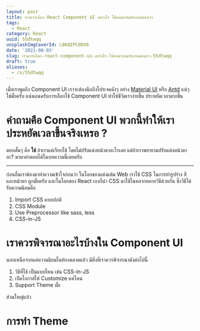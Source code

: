 ```yaml
---
layout: post
title: เราควรเลือก React Component UI อย่างไร ให้เหมาะสมกับงานของเรา
tags:
  - React
category: React
uuid: 55dtwqq
unsplashImgCoverId: L8KQIPCODV8
date: '2021-08-03'
slug: เราควรเลือก-react-component-ui-อย่างไร-ให้เหมาะสมกับงานของเรา-55dtwqq
draft: true
aliases:
  - /s/55dtwqq
---
```



เมื่อเราพูดถึง Component UI เราจะต้องนึกถึงโปรเจคดังๆ อย่าง [Material UI](https://material-ui.com/) หรือ [Antd](https://ant.design/) แน่ๆ ใช่มั้ยครับ แน่นอนครับการเลือกใช้ Component UI ทำให้ชีวิตเราง่ายขึ้น ประหยัดเวลามากขึ้น

# คำถามคือ Component UI พวกนี้ทำให้เราประหยัดเวลาขึ้นจริงเหรอ ?

ตอบสั้นๆ คือ **ใช่** ถ้าเราแค่เรียกใช้ โดยไม่ปรับแต่งหน้าตาอะไรเลย
แต่ถ้าเราพยายามปรับแต่งหน้าตาละ? มาหาคำตอบได้ในบทความนี้เลยครับ

---

ก่อนอื่นเราต้องมาทำความเข้าใจก่อนว่า ในโลกของแต่งแต้ม Web เราใช้ CSS ในการทำรูปร่าง สีและหน้าตา ถูกมั้ยครับ และในโลกของ React เองก็นำ CSS มาใช้ในหลากหลายวิธีด้วยกัน ซึ่งวิธีได้รับความนิยมคือ

1. Import CSS แบบปกติ
2. CSS Module
3. Use Preprocessor like sass, less
4. CSS-in-JS

# เราควรพิจารณาอะไรบ้างใน Component UI

นอกเหนือจากแค่ความนิยมในท้องตลาดแล้ว มีสิ่งที่เราควรพิจารณาดังต่อไปนี้

1. วิธีที่ใช้ เป็นแบบไหน เช่น CSS-in-JS
2. เปิดโอกาสให้ Customize แค่ไหน
3. Support Theme มั้ย

ส่วนใหญ่แล้ว

# การทำ Theme
